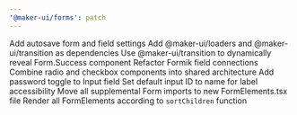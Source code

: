 ```yaml
---
'@maker-ui/forms': patch
---
```


Add autosave form and field settings
Add @maker-ui/loaders and @maker-ui/transition as dependencies
Use @maker-ui/transition to dynamically reveal Form.Success component
Refactor Formik field connections
Combine radio and checkbox components into shared architecture
Add password toggle to Input field
Set default input ID to name for label accessibility
Move all supplemental Form imports to new FormElements.tsx file
Render all FormElements according to `sortChildren` function

